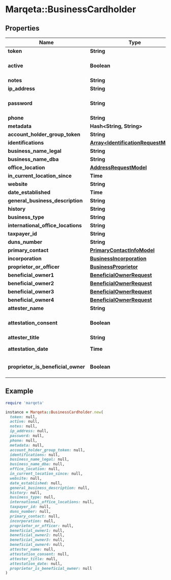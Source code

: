 # Marqeta::BusinessCardholder

## Properties

| Name | Type | Description | Notes |
| ---- | ---- | ----------- | ----- |
| **token** | **String** |  | [optional] |
| **active** | **Boolean** |  | [optional][default to true] |
| **notes** | **String** |  | [optional] |
| **ip_address** | **String** |  | [optional] |
| **password** | **String** | Strong password required | [optional] |
| **phone** | **String** |  | [optional] |
| **metadata** | **Hash&lt;String, String&gt;** |  | [optional] |
| **account_holder_group_token** | **String** |  | [optional] |
| **identifications** | [**Array&lt;IdentificationRequestModel&gt;**](IdentificationRequestModel.md) |  | [optional] |
| **business_name_legal** | **String** |  | [optional] |
| **business_name_dba** | **String** |  | [optional] |
| **office_location** | [**AddressRequestModel**](AddressRequestModel.md) |  | [optional] |
| **in_current_location_since** | **Time** |  | [optional] |
| **website** | **String** |  | [optional] |
| **date_established** | **Time** |  | [optional] |
| **general_business_description** | **String** |  | [optional] |
| **history** | **String** |  | [optional] |
| **business_type** | **String** |  | [optional] |
| **international_office_locations** | **String** |  | [optional] |
| **taxpayer_id** | **String** |  | [optional] |
| **duns_number** | **String** |  | [optional] |
| **primary_contact** | [**PrimaryContactInfoModel**](PrimaryContactInfoModel.md) |  | [optional] |
| **incorporation** | [**BusinessIncorporation**](BusinessIncorporation.md) |  | [optional] |
| **proprietor_or_officer** | [**BusinessProprietor**](BusinessProprietor.md) |  | [optional] |
| **beneficial_owner1** | [**BeneficialOwnerRequest**](BeneficialOwnerRequest.md) |  | [optional] |
| **beneficial_owner2** | [**BeneficialOwnerRequest**](BeneficialOwnerRequest.md) |  | [optional] |
| **beneficial_owner3** | [**BeneficialOwnerRequest**](BeneficialOwnerRequest.md) |  | [optional] |
| **beneficial_owner4** | [**BeneficialOwnerRequest**](BeneficialOwnerRequest.md) |  | [optional] |
| **attester_name** | **String** |  | [optional] |
| **attestation_consent** | **Boolean** |  | [optional][default to false] |
| **attester_title** | **String** |  | [optional] |
| **attestation_date** | **Time** | YYYY-MM-DDThh:mm:ssZ | [optional] |
| **proprietor_is_beneficial_owner** | **Boolean** |  | [optional][default to false] |

## Example

```ruby
require 'marqeta'

instance = Marqeta::BusinessCardholder.new(
  token: null,
  active: null,
  notes: null,
  ip_address: null,
  password: null,
  phone: null,
  metadata: null,
  account_holder_group_token: null,
  identifications: null,
  business_name_legal: null,
  business_name_dba: null,
  office_location: null,
  in_current_location_since: null,
  website: null,
  date_established: null,
  general_business_description: null,
  history: null,
  business_type: null,
  international_office_locations: null,
  taxpayer_id: null,
  duns_number: null,
  primary_contact: null,
  incorporation: null,
  proprietor_or_officer: null,
  beneficial_owner1: null,
  beneficial_owner2: null,
  beneficial_owner3: null,
  beneficial_owner4: null,
  attester_name: null,
  attestation_consent: null,
  attester_title: null,
  attestation_date: null,
  proprietor_is_beneficial_owner: null
)
```


